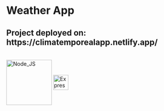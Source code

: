 <h1>Weather App</h1>
<h2>Project deployed on: https://climatemporealapp.netlify.app/</h2>
<div style="display: inline_block"><br>
  <img align="center" alt="Node_JS" height="120" width="120" src="https://cdn.jsdelivr.net/gh/devicons/devicon/icons/nodejs/nodejs-original-wordmark.svg" />
  <img align="center" alt="Express" height="40" width="40" src="https://cdn.jsdelivr.net/gh/devicons/devicon/icons/express/express-original.svg" />
</div>